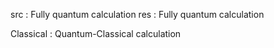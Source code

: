 src : Fully quantum calculation
res : Fully quantum calculation

Classical : Quantum-Classical calculation
